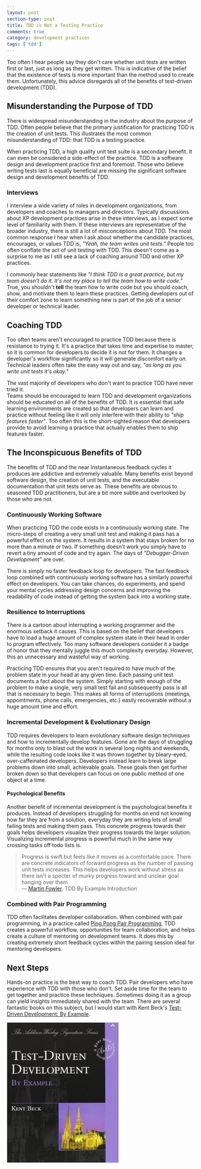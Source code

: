 ```yaml
---
layout: post
section-type: post
title: TDD is Not a Testing Practice 
comments: true
category: development practices
tags: ['tdd']
---
```


Too often I hear people say they don't care whether unit tests are written first or last, just as long as they get written. This is indicative of the belief that the existence of tests is more important than the method used to create them. Unfortunately, this advice disregards all of the benefits of test-driven development (TDD). 

## Misunderstanding the Purpose of TDD 

There is widespread misunderstanding in the industry about the purpose of TDD. Often people believe that the primary justification for practicing TDD is the creation of unit tests. This illustrates the most common misunderstanding of TDD: that TDD is a testing practice.

When practicing TDD, a high quality unit test suite is a secondary benefit. It can even be considered a side-effect of the practice. TDD is a software design and development practice first and foremost. Those who believe writing tests last is equally beneficial are missing the significant software design and development benefits of TDD.

### Interviews

I interview a wide variety of roles in development organizations, from developers and coaches to managers and directors. Typically discussions about XP development practices arise in these interviews, as I expect some level of familiarity with them. If these interviews are representative of the broader industry, there is still a lot of misconceptions about TDD. The most common response I hear when I ask about whether the candidate practices, encourages, or values TDD is, _"Yeah, the team writes unit tests."_ People too often conflate the act of unit testing with TDD. This doesn't come as a surprise to me as I still see a lack of coaching around TDD and other XP practices.

I commonly hear statements like _"I think TDD is a great practice, but my team doesn't do it. It's not my place to tell the team how to write code."_ True, you shouldn't **tell** the team how to write code but you should coach, show, and motivate them to learn these practices. Getting developers out of their comfort zone to learn something new is part of the job of a senior developer or technical leader.

## Coaching TDD

Too often teams aren't encouraged to practice TDD because there is resistance to trying it. It's a practice that takes time
 and expertise to master, so it is common for developers to decide it is not for them. It changes a developer's workflow significantly so it will generate discomfort early on. Technical leaders often take the easy way out and say, _"as long as you write unit tests it's okay."_ 

The vast majority of developers who don't want to practice TDD have never tried it.  
 Teams should be encouraged to learn TDD and development organizations should be educated on all of the benefits of TDD.
 It is essential that safe learning environments are created so that developers can learn and practice without feeling like it will only interfere with their ability to _"ship features faster"_. Too often this is the short-sighted reason that developers provide to avoid learning a practice that actually enables them to ship features faster. 


## The Inconspicuous Benefits of TDD

The benefits of TDD and the near instantaneous feedback cycles it produces are addictive and extremely valuable. Many benefits exist beyond software design, the creation of unit tests, and the executable documentation that unit tests serve as. These benefits are obvious to seasoned TDD practitioners, but are a bit more subtle and overlooked by those who are not.

### Continuously Working Software

When practicing TDD the code exists in a continuously working state. The micro-steps of creating a very small unit test and making it pass has a powerful effect on the system. It results in a system that stays broken for no more than a minute or two. If something doesn't work you simply have to revert a tiny amount of code and try again. The days of _"Debugger-Driven Development"_ are over.

There is simply no faster feedback loop for developers. The fast feedback loop combined with continuously working software has a similarly powerful effect on developers. You can take chances, do experiments, and spend your mental cycles addressing design concerns and improving the readability of code instead of getting the system back into a working state. 

### Resilience to Interruptions

There is a cartoon about interrupting a working programmer and the enormous setback it causes. This is based on the belief that developers have to load a huge amount of complex system state in their head in order to program effectively.
Too many software developers consider it a badge of honor that they mentally juggle this much complexity everyday. However, this an unnecessary and wasteful way of working. 
 
 Practicing TDD ensures that you aren't required to have much of the problem state in your head at any given time. Each passing unit test documents a fact about the system. Simply starting with enough of the problem to make a single, very small test fail and subsequently pass is all that is necessary to begin. This makes all forms of interruptions (meetings, appointments, phone calls, emergencies, etc.) easily recoverable without a huge amount time and effort. 

### Incremental Development & Evolutionary Design

TDD requires developers to learn evolutionary software design techniques and how to incrementally develop features. Gone are the days of struggling for months only to blast out the work in several long nights and weekends, while the resulting code looks like it was thrown together by bleary-eyed, over-caffeinated developers. Developers instead learn to break large problems down into small, achievable goals. These goals then get further broken down so that developers can focus on one public method of one object at a time. 

#### Psychological Benefits 

Another benefit of incremental development is the psychological benefits it produces. Instead of developers struggling for months on end not knowing how far they are from a solution, everyday they are writing lots of small failing tests and making them pass. This concrete progress towards their goals helps developers visualize their progress towards the larger solution. Visualizing incremental progress is powerful much in the same way crossing tasks off todo lists is. 

> Progress is swift but feels like it moves as a comfortable pace. There are concrete indicators of forward progress as the number of passing unit tests increases. This helps developers work without stress as there isn't a specter of murky progress toward and unclear goal hanging over them <br />
> &mdash; [Martin Fowler](http://www.martinfowler.com), TDD By Example Introduction 

### Combined with Pair Programming 

TDD often facilitates developer collaboration. When combined with pair programming, in a practice called [Ping Pong Pair Programming](/2015/04/18/ping-pong-pair-programming.html), TDD creates a powerful workflow, opportunities for team collaboration, and helps create a culture of mentoring on development teams. It does this by creating extremely short feedback cycles within the pairing session ideal for mentoring developers.

## Next Steps 

Hands-on practice is the best way to coach TDD. Pair developers who have experience with TDD with those who don't. Set aside time for the team to get together and practice these techniques. Sometimes doing it as a group can yield insights immediately shared with the team. There are several fantastic books on this subject, but I would start with Kent Beck's [Test-Driven Development: By Example](https://www.amazon.com/Test-Driven-Development-Kent-Beck/dp/0321146530/ref=sr_1_1?s=books&ie=UTF8&qid=1495277882&sr=1-1&keywords=tdd+by+example).

 <img class="img-responsive" src="/img/tdd_by_example.jpg" />